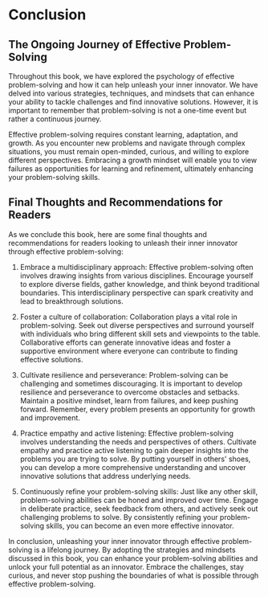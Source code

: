 Conclusion
==========

The Ongoing Journey of Effective Problem-Solving
------------------------------------------------

Throughout this book, we have explored the psychology of effective problem-solving and how it can help unleash your inner innovator. We have delved into various strategies, techniques, and mindsets that can enhance your ability to tackle challenges and find innovative solutions. However, it is important to remember that problem-solving is not a one-time event but rather a continuous journey.

Effective problem-solving requires constant learning, adaptation, and growth. As you encounter new problems and navigate through complex situations, you must remain open-minded, curious, and willing to explore different perspectives. Embracing a growth mindset will enable you to view failures as opportunities for learning and refinement, ultimately enhancing your problem-solving skills.

Final Thoughts and Recommendations for Readers
----------------------------------------------

As we conclude this book, here are some final thoughts and recommendations for readers looking to unleash their inner innovator through effective problem-solving:

1. Embrace a multidisciplinary approach: Effective problem-solving often involves drawing insights from various disciplines. Encourage yourself to explore diverse fields, gather knowledge, and think beyond traditional boundaries. This interdisciplinary perspective can spark creativity and lead to breakthrough solutions.

2. Foster a culture of collaboration: Collaboration plays a vital role in problem-solving. Seek out diverse perspectives and surround yourself with individuals who bring different skill sets and viewpoints to the table. Collaborative efforts can generate innovative ideas and foster a supportive environment where everyone can contribute to finding effective solutions.

3. Cultivate resilience and perseverance: Problem-solving can be challenging and sometimes discouraging. It is important to develop resilience and perseverance to overcome obstacles and setbacks. Maintain a positive mindset, learn from failures, and keep pushing forward. Remember, every problem presents an opportunity for growth and improvement.

4. Practice empathy and active listening: Effective problem-solving involves understanding the needs and perspectives of others. Cultivate empathy and practice active listening to gain deeper insights into the problems you are trying to solve. By putting yourself in others' shoes, you can develop a more comprehensive understanding and uncover innovative solutions that address underlying needs.

5. Continuously refine your problem-solving skills: Just like any other skill, problem-solving abilities can be honed and improved over time. Engage in deliberate practice, seek feedback from others, and actively seek out challenging problems to solve. By consistently refining your problem-solving skills, you can become an even more effective innovator.

In conclusion, unleashing your inner innovator through effective problem-solving is a lifelong journey. By adopting the strategies and mindsets discussed in this book, you can enhance your problem-solving abilities and unlock your full potential as an innovator. Embrace the challenges, stay curious, and never stop pushing the boundaries of what is possible through effective problem-solving.
